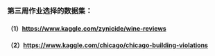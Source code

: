 ### 第三周作业选择的数据集：
#### （1）https://www.kaggle.com/zynicide/wine-reviews
#### （2）https://www.kaggle.com/chicago/chicago-building-violations
